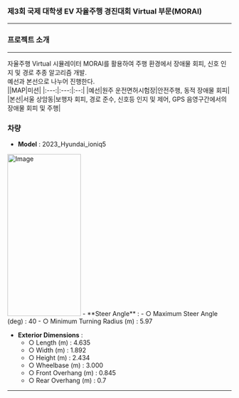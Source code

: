 ### 제3회 국제 대학생 EV 자율주행 경진대회 Virtual 부문(MORAI)
---  
### 프로젝트 소개
---  
자율주행 Virtual 시뮬레이터 MORAI를 활용하여 주행 환경에서 장애물 회피, 신호 인지 및 경로 추종 알고리즘 개발.  
예선과 본선으로 나누어 진행한다.  
||MAP|미션|
|:---:|:---:|:--:|
|예선|원주 운전면허시험장|안전주행, 동적 장애물 회피|  
|본선|서울 상암동|보행자 회피, 경로 준수, 신호등 인지 및 제어, GPS 음영구간에서의 장애물 회피 및 주행|  


### 차량  
- **Model** : 2023_Hyundai_ioniq5
<img width="165" height="364" alt="Image" src="https://github.com/user-attachments/assets/46a4dd06-24d7-4d78-9f74-48573df8ee9d" />  
- **Steer Angle** :  
  - ○ Maximum Steer Angle (deg) : 40  
  - ○ Minimum Turning Radius (m) : 5.97  

- **Exterior Dimensions** :  
  - ○ Length (m) : 4.635
  - ○ Width (m) : 1.892
  - ○ Height (m) : 2.434
  - ○ Wheelbase (m) : 3.000
  - ○ Front Overhang (m) : 0.845
  - ○ Rear Overhang (m) : 0.7
---  
